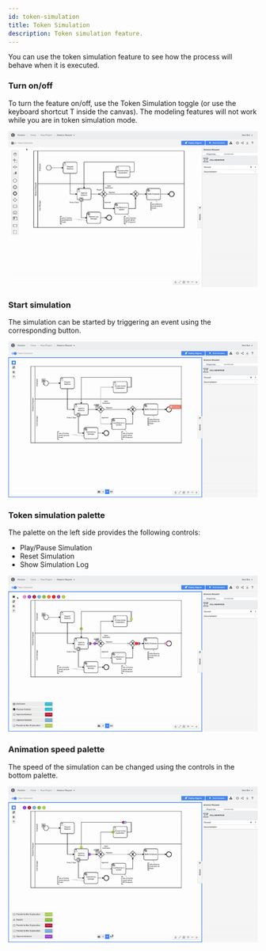 ```yaml
---
id: token-simulation
title: Token Simulation
description: Token simulation feature.
---
```


You can use the token simulation feature to see how the process will behave when it is executed.

### Turn on/off

To turn the feature on/off, use the Token Simulation toggle (or use the keyboard shortcut T inside the canvas). The modeling features will not work while you are in token simulation mode.

![token simulation toggle](img/token-simulation/toggle.gif)

### Start simulation

The simulation can be started by triggering an event using the corresponding button.

![token simulation start](img/token-simulation/start.gif)

### Token simulation palette

The palette on the left side provides the following controls:

- Play/Pause Simulation
- Reset Simulation
- Show Simulation Log

![token simulation play](img/token-simulation/play.gif)

### Animation speed palette

The speed of the simulation can be changed using the controls in the bottom palette.

![token simulation speed](img/token-simulation/speed.gif)
